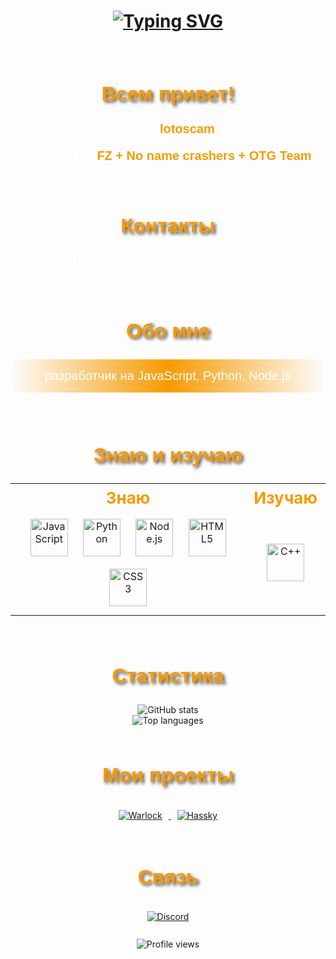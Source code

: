 <h1 align="center">
  <a href="https://git.io/typing-svg">
    <img src="https://readme-typing-svg.herokuapp.com?font=Josefin+Sans&pause=1200&color=F79A00&background=1A0CFF00&center=true&vCenter=true&repeat=false&random=true&width=441&height=59&lines=Добро+пожаловать!;Welcome!" alt="Typing SVG" />
  </a>
</h1>

<br/>

<h2 align="center" style="color: #F79A00; font-size: 32px; text-shadow: 3px 3px 5px rgba(0, 0, 0, 0.7); font-family: 'Arial', sans-serif;">Всем привет!</h2>

<p align="center" style="font-size: 20px; color: #ffffff; font-family: 'Arial', sans-serif;">
  Нейм: <strong style="color: #F79A00;">lotoscam</strong>
</p>

<p align="center" style="font-size: 20px; color: #ffffff; font-family: 'Arial', sans-serif;">
  Основатель <strong style="color: #F79A00;">FZ + No name crashers + OTG Team</strong>
</p>

<br/>

<h2 align="center" style="color: #F79A00; font-size: 32px; text-shadow: 3px 3px 5px rgba(0, 0, 0, 0.7); font-family: 'Arial', sans-serif;">Контакты</h2>

<ul align="center" style="font-size: 20px; color: #ffffff; font-family: 'Arial', sans-serif;">
  Discord сервер с краш ботами
  Сурсы и сливы в тг
</ul>

<br/>

<h2 align="center" style="color: #F79A00; font-size: 32px; text-shadow: 3px 3px 5px rgba(0, 0, 0, 0.7); font-family: 'Arial', sans-serif;">Обо мне</h2>

<p align="center" style="font-size: 20px; color: #ffffff; background: linear-gradient(90deg, #1A0CFF00, #F79A00, #1A0CFF00); padding: 15px; border-radius: 15px; font-family: 'Arial', sans-serif;">
  разработчик на JavaScript, Python, Node.js
</p>

<br/>

<h2 align="center" style="color: #F79A00; font-size: 32px; text-shadow: 3px 3px 5px rgba(0, 0, 0, 0.7); font-family: 'Arial', sans-serif;">Знаю и изучаю</h2>

<div align="center">
  <table>
    <tr>
      <th align="center" style="color: #F79A00; font-size: 26px;">Знаю</th>
      <th align="center" style="color: #F79A00; font-size: 26px;">Изучаю</th>
    </tr>
    <tr>
      <td align="center">
        <img src="https://cdn.jsdelivr.net/gh/devicons/devicon/icons/javascript/javascript-original.svg" width="60" height="60" alt="JavaScript" style="margin: 10px; transition: transform 0.3s ease;" onmouseover="this.style.transform='scale(1.2)'" onmouseout="this.style.transform='scale(1)'" />
        <img src="https://cdn.jsdelivr.net/gh/devicons/devicon/icons/python/python-original.svg" width="60" height="60" alt="Python" style="margin: 10px; transition: transform 0.3s ease;" onmouseover="this.style.transform='scale(1.2)'" onmouseout="this.style.transform='scale(1)'" />
        <img src="https://cdn.jsdelivr.net/gh/devicons/devicon/icons/nodejs/nodejs-original-wordmark.svg" width="60" height="60" alt="Node.js" style="margin: 10px; transition: transform 0.3s ease;" onmouseover="this.style.transform='scale(1.2)'" onmouseout="this.style.transform='scale(1)'" />
        <img src="https://cdn.jsdelivr.net/gh/devicons/devicon/icons/html5/html5-original.svg" width="60" height="60" alt="HTML5" style="margin: 10px; transition: transform 0.3s ease;" onmouseover="this.style.transform='scale(1.2)'" onmouseout="this.style.transform='scale(1)'" />
        <img src="https://cdn.jsdelivr.net/gh/devicons/devicon/icons/css3/css3-original.svg" width="60" height="60" alt="CSS3" style="margin: 10px; transition: transform 0.3s ease;" onmouseover="this.style.transform='scale(1.2)'" onmouseout="this.style.transform='scale(1)'" />
      </td>
      <td align="center">
        <img src="https://cdn.jsdelivr.net/gh/devicons/devicon/icons/cplusplus/cplusplus-original.svg" width="60" height="60" alt="C++" style="margin: 10px; transition: transform 0.3s ease;" onmouseover="this.style.transform='scale(1.2)'" onmouseout="this.style.transform='scale(1)'" />
      </td>
    </tr>
  </table>
</div>

<br/>

<h2 align="center" style="color: #F79A00; font-size: 32px; text-shadow: 3px 3px 5px rgba(0, 0, 0, 0.7); font-family: 'Arial', sans-serif;">Статистика</h2>

<div align="center">
  <img src="https://github-readme-stats.vercel.app/api?username=lotoscam&show_icons=true&theme=radical" alt="GitHub stats" />
  <br/>
  <img src="https://github-readme-stats.vercel.app/api/top-langs/?username=lotoscam&layout=compact&theme=radical" alt="Top languages" />
</div>

<br/>

<h2 align="center" style="color: #F79A00; font-size: 32px; text-shadow: 3px 3px 5px rgba(0, 0, 0, 0.7); font-family: 'Arial', sans-serif;">Мои проекты</h2>

<div align="center">
  <a href="https://github.com/lotoscam/Warlock">
    <img src="https://img.shields.io/badge/Warlock-FF6F61?style=for-the-badge&logo=github&logoColor=white" alt="Warlock" style="margin: 10px; transition: transform 0.3s ease;" onmouseover="this.style.transform='scale(1.1)'" onmouseout="this.style.transform='scale(1)'" />
  </a>
  <a href="https://github.com/lotoscam/Hassky">
    <img src="https://img.shields.io/badge/Hassky-6B5B95?style=for-the-badge&logo=github&logoColor=white" alt="Hassky" style="margin: 10px; transition: transform 0.3s ease;" onmouseover="this.style.transform='scale(1.1)'" onmouseout="this.style.transform='scale(1)'" />
  </a>
</div>

<br/>

<h2 align="center" style="color: #F79A00; font-size: 32px; text-shadow: 3px 3px 5px rgba(0, 0, 0, 0.7); font-family: 'Arial', sans-serif;">Связь</h2>

<div align="center">
  <a href="https://discord.com/users/1321229587182522469">
    <img src="https://img.shields.io/badge/Discord-5865F2?style=for-the-badge&logo=discord&logoColor=white" alt="Discord" style="margin: 10px; transition: transform 0.3s ease;" onmouseover="this.style.transform='scale(1.1)'" onmouseout="this.style.transform='scale(1)'" />
  </a>
</div>

<br/>

<div align="center">
  <img src="https://komarev.com/ghpvc/?username=lotoscam&color=blue&style=flat-square" alt="Profile views" />
</div>
